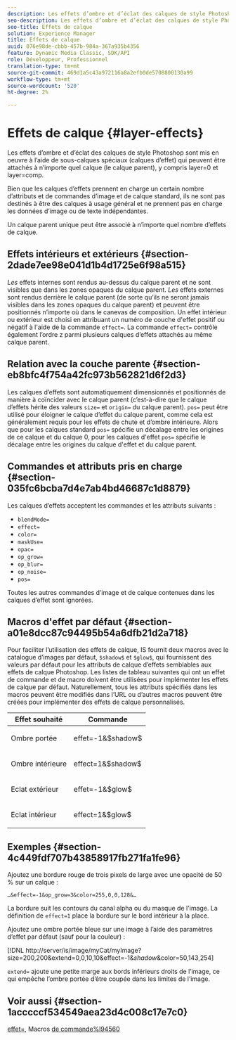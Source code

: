 ```yaml
---
description: Les effets d’ombre et d’éclat des calques de style Photoshop sont mis en oeuvre à l’aide de sous-calques spéciaux (calques d’effet) qui peuvent être attachés à n’importe quel calque (le calque parent), y compris layer=0 et layer=comp.
seo-description: Les effets d’ombre et d’éclat des calques de style Photoshop sont mis en oeuvre à l’aide de sous-calques spéciaux (calques d’effet) qui peuvent être attachés à n’importe quel calque (le calque parent), y compris layer=0 et layer=comp.
seo-title: Effets de calque
solution: Experience Manager
title: Effets de calque
uuid: 076e98de-cbbb-457b-984a-367a935b4356
feature: Dynamic Media Classic, SDK/API
role: Développeur, Professionnel
translation-type: tm+mt
source-git-commit: 469d1a5c43a972116a8a2efb0de5708800130a99
workflow-type: tm+mt
source-wordcount: '520'
ht-degree: 2%

---
```



# Effets de calque {#layer-effects}

Les effets d’ombre et d’éclat des calques de style Photoshop sont mis en oeuvre à l’aide de sous-calques spéciaux (calques d’effet) qui peuvent être attachés à n’importe quel calque (le calque parent), y compris layer=0 et layer=comp.

Bien que les calques d’effets prennent en charge un certain nombre d’attributs et de commandes d’image et de calque standard, ils ne sont pas destinés à être des calques à usage général et ne prennent pas en charge les données d’image ou de texte indépendantes.

Un calque parent unique peut être associé à n’importe quel nombre d’effets de calque.

## Effets intérieurs et extérieurs {#section-2dade7ee98e041d1b4d1725e6f98a515}

*Les* effets internes sont rendus au-dessus du calque parent et ne sont visibles que dans les zones opaques du calque parent. *Les* effets externes sont rendus derrière le calque parent (de sorte qu’ils ne seront jamais visibles dans les zones opaques du calque parent) et peuvent être positionnés n’importe où dans le canevas de composition. Un effet intérieur ou extérieur est choisi en attribuant un numéro de couche d&#39;effet positif ou négatif à l&#39;aide de la commande `effect=`. La commande `effect=` contrôle également l’ordre z parmi plusieurs calques d’effets attachés au même calque parent.

## Relation avec la couche parente {#section-eb8bfc4f754a42fc973b562821d6f2d3}

Les calques d’effets sont automatiquement dimensionnés et positionnés de manière à coïncider avec le calque parent (c’est-à-dire que le calque d’effets hérite des valeurs `size=` et `origin=` du calque parent). `pos=` peut être utilisé pour éloigner le calque d’effet du calque parent, comme cela est généralement requis pour les effets de chute et d’ombre intérieure. Alors que pour les calques standard `pos=` spécifie un décalage entre les origines de ce calque et du calque 0, pour les calques d&#39;effet `pos=` spécifie le décalage entre les origines du calque d&#39;effet et du calque parent.

## Commandes et attributs pris en charge {#section-035fc6bcba7d4e7ab4bd46687c1d8879}

Les calques d’effets acceptent les commandes et les attributs suivants :

* `blendMode=`
* `effect=`
* `color=`
* `maskUse=`
* `opac=`
* `op_grow=`
* `op_blur=`
* `op_noise=`
* `pos=`

Toutes les autres commandes d’image et de calque contenues dans les calques d’effet sont ignorées.

## Macros d&#39;effet par défaut {#section-a01e8dcc87c94495b54a6dfb21d2a718}

Pour faciliter l’utilisation des effets de calque, IS fournit deux macros avec le catalogue d’images par défaut, `$shadow$` et `$glow$`, qui fournissent des valeurs par défaut pour les attributs de calque d’effets semblables aux effets de calque Photoshop. Les listes de tableau suivantes qui ont un effet de commande et de macro doivent être utilisées pour implémenter les effets de calque par défaut. Naturellement, tous les attributs spécifiés dans les macros peuvent être modifiés dans l’URL ou d’autres macros peuvent être créées pour implémenter des effets de calque personnalisés.

<table id="table_8089C41AD1F24223A58C7DD8F4DDF73C"> 
 <thead> 
  <tr> 
   <th class="entry"> <b> Effet souhaité</b> </th> 
   <th class="entry"> <b> Commande</b> </th> 
  </tr> 
 </thead>
 <tbody> 
  <tr> 
   <td> <p> Ombre portée </p> </td> 
   <td> <p> <span class="codeph"> effet=-1&amp;$shadow$</span> </p> </td> 
  </tr> 
  <tr> 
   <td> <p> Ombre intérieure </p> </td> 
   <td> <p> <span class="codeph"> effect=1&amp;$shadow$</span> </p> </td> 
  </tr> 
  <tr> 
   <td> <p> Eclat extérieur </p> </td> 
   <td> <p> <span class="codeph"> effet=-1&amp;$glow$</span> </p> </td> 
  </tr> 
  <tr> 
   <td> <p> Eclat intérieur </p> </td> 
   <td> <p> <span class="codeph"> effect=1&amp;$glow$</span> </p> </td> 
  </tr> 
 </tbody> 
</table>

## Exemples {#section-4c449fdf707b43858917fb271fa1fe96}

Ajoutez une bordure rouge de trois pixels de large avec une opacité de 50 % sur un calque :

`…&effect=-1&op_grow=3&color=255,0,0,128&…`

La bordure suit les contours du canal alpha ou du masque de l&#39;image. La définition de `effect=1` place la bordure sur le bord intérieur à la place.

Ajoutez une ombre portée bleue sur une image à l’aide des paramètres d’effet par défaut (sauf pour la couleur) :

[!DNL http://server/is/image/myCat/myImage?size=200,200&extend=0,0,10,10&effect=-1&$shadow$&color=50,143,254]

`extend=` ajoute une petite marge aux bords inférieurs droits de l’image, ce qui empêche l’ombre portée d’être coupée dans les limites de l’image.

## Voir aussi {#section-1acccccf534549aea23d4c008c17e7c0}

[effet=](../../../../../is-api/http-ref/image-serving-api-ref/c-http-protocol-reference/c-command-reference/r-effect.md#reference-b1296c4afed047fb921bbc1e33752135), Macros  [de commande%l94560](../../../../../is-api/http-ref/image-serving-api-ref/c-http-protocol-reference/c-syntax-and-features/r-is-http-command-macros.md#reference-ea2a9571c65a46da83eca27d0013cbf9)
